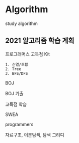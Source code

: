 # Algorithm
study algorithm

## 2021 알고리즘 학습 계획

프로그래머스 고득점 Kit

```
1. 순열/조합
2. Tree
3. BFS/DFS
```



BOJ

BOJ 기출

고득점 학습



SWEA



programmers

자료구조, 이분탐색, 탐색 그리디